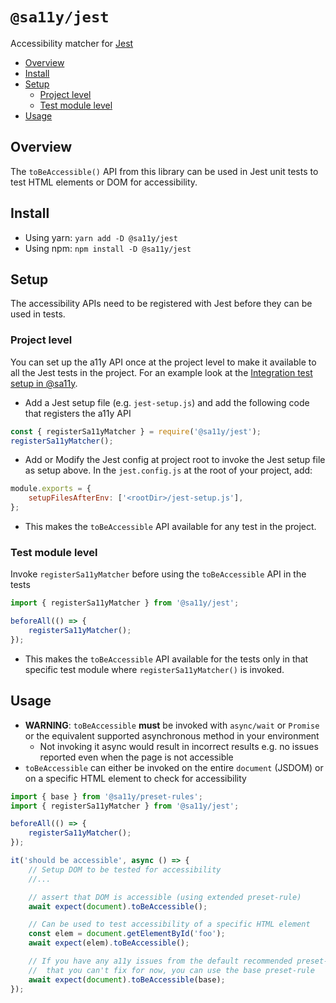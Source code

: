 # `@sa11y/jest`

Accessibility matcher for [Jest](https://jestjs.io)

<!-- START doctoc generated TOC please keep comment here to allow auto update -->
<!-- DON'T EDIT THIS SECTION, INSTEAD RE-RUN doctoc TO UPDATE -->


- [Overview](#overview)
- [Install](#install)
- [Setup](#setup)
  - [Project level](#project-level)
  - [Test module level](#test-module-level)
- [Usage](#usage)

<!-- END doctoc generated TOC please keep comment here to allow auto update -->

## Overview

The `toBeAccessible()` API from this library can be used in Jest unit tests to test HTML elements or DOM for accessibility.

## Install

-   Using yarn: `yarn add -D @sa11y/jest`
-   Using npm: `npm install -D @sa11y/jest`

## Setup

The accessibility APIs need to be registered with Jest before they can be used in tests.

### Project level

You can set up the a11y API once at the project level to make it available to all the Jest tests in the project. For an example look at the [Integration test setup in @sa11y](../test-integration/README.md).

-   Add a Jest setup file (e.g. `jest-setup.js`) and add the following code that registers the a11y API

```javascript
const { registerSa11yMatcher } = require('@sa11y/jest');
registerSa11yMatcher();
```

-   Add or Modify the Jest config at project root to invoke the Jest setup file as setup above.
    In the `jest.config.js` at the root of your project, add:

```javascript
module.exports = {
    setupFilesAfterEnv: ['<rootDir>/jest-setup.js'],
};
```

-   This makes the `toBeAccessible` API available for any test in the project.

### Test module level

Invoke `registerSa11yMatcher` before using the `toBeAccessible` API in the tests

```javascript
import { registerSa11yMatcher } from '@sa11y/jest';

beforeAll(() => {
    registerSa11yMatcher();
});
```

-   This makes the `toBeAccessible` API available for the tests only in that specific test module where `registerSa11yMatcher()` is invoked.

## Usage

-   **WARNING**: `toBeAccessible` **must** be invoked with `async/wait` or `Promise` or the equivalent supported asynchronous method in your environment
    -   Not invoking it async would result in incorrect results e.g. no issues reported even when the page is not accessible
-   `toBeAccessible` can either be invoked on the entire `document` (JSDOM) or on a specific HTML element to check for accessibility

```javascript
import { base } from '@sa11y/preset-rules';
import { registerSa11yMatcher } from '@sa11y/jest';

beforeAll(() => {
    registerSa11yMatcher();
});

it('should be accessible', async () => {
    // Setup DOM to be tested for accessibility
    //...

    // assert that DOM is accessible (using extended preset-rule)
    await expect(document).toBeAccessible();

    // Can be used to test accessibility of a specific HTML element
    const elem = document.getElementById('foo');
    await expect(elem).toBeAccessible();

    // If you have any a11y issues from the default recommended preset-rule
    //  that you can't fix for now, you can use the base preset-rule
    await expect(document).toBeAccessible(base);
});
```
